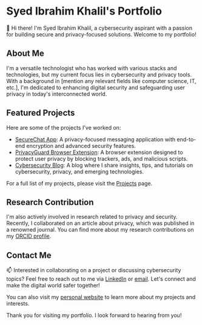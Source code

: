 # Syed Ibrahim Khalil's Portfolio

👋 Hi there! I'm Syed Ibrahim Khalil, a cybersecurity aspirant with a passion for building secure and privacy-focused solutions. Welcome to my portfolio!

## About Me

I'm a versatile technologist who has worked with various stacks and technologies, but my current focus lies in cybersecurity and privacy tools. With a background in [mention any relevant fields like computer science, IT, etc.], I'm dedicated to enhancing digital security and safeguarding user privacy in today's interconnected world.

## Featured Projects

Here are some of the projects I've worked on:

- [SecureChat App](link): A privacy-focused messaging application with end-to-end encryption and advanced security features.
- [PrivacyGuard Browser Extension](link): A browser extension designed to protect user privacy by blocking trackers, ads, and malicious scripts.
- [Cybersecurity Blog](link): A blog where I share insights, tips, and tutorials on cybersecurity, privacy, and emerging technologies.

For a full list of my projects, please visit the [Projects](projects.md) page.

## Research Contribution

I'm also actively involved in research related to privacy and security. Recently, I collaborated on an article about privacy, which was published in a renowned journal. You can find more about my research contributions on my [ORCID profile](https://orcid.org/my-orcid?orcid=0009-0007-7485-6572).

## Contact Me

📫 Interested in collaborating on a project or discussing cybersecurity topics? Feel free to reach out to me via [LinkedIn](https://www.linkedin.com/in/syedibrahimkhalil/) or [email](mailto:your.email@example.com). Let's connect and make the digital world safer together!

You can also visit my [personal website](http://syedibrahimkhalil.com/) to learn more about my projects and interests.

Thank you for visiting my portfolio. I look forward to hearing from you!

